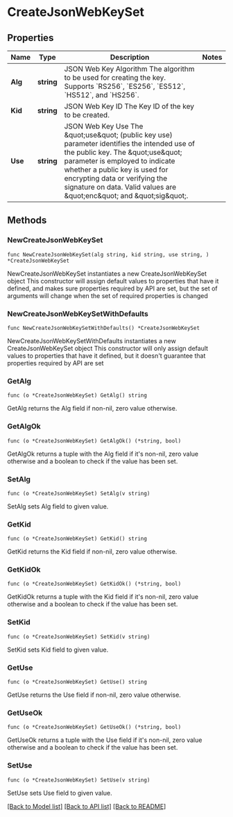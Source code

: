 # CreateJsonWebKeySet

## Properties

Name | Type | Description | Notes
------------ | ------------- | ------------- | -------------
**Alg** | **string** | JSON Web Key Algorithm  The algorithm to be used for creating the key. Supports &#x60;RS256&#x60;, &#x60;ES256&#x60;, &#x60;ES512&#x60;, &#x60;HS512&#x60;, and &#x60;HS256&#x60;. | 
**Kid** | **string** | JSON Web Key ID  The Key ID of the key to be created. | 
**Use** | **string** | JSON Web Key Use  The \&quot;use\&quot; (public key use) parameter identifies the intended use of the public key. The \&quot;use\&quot; parameter is employed to indicate whether a public key is used for encrypting data or verifying the signature on data. Valid values are \&quot;enc\&quot; and \&quot;sig\&quot;. | 

## Methods

### NewCreateJsonWebKeySet

`func NewCreateJsonWebKeySet(alg string, kid string, use string, ) *CreateJsonWebKeySet`

NewCreateJsonWebKeySet instantiates a new CreateJsonWebKeySet object
This constructor will assign default values to properties that have it defined,
and makes sure properties required by API are set, but the set of arguments
will change when the set of required properties is changed

### NewCreateJsonWebKeySetWithDefaults

`func NewCreateJsonWebKeySetWithDefaults() *CreateJsonWebKeySet`

NewCreateJsonWebKeySetWithDefaults instantiates a new CreateJsonWebKeySet object
This constructor will only assign default values to properties that have it defined,
but it doesn't guarantee that properties required by API are set

### GetAlg

`func (o *CreateJsonWebKeySet) GetAlg() string`

GetAlg returns the Alg field if non-nil, zero value otherwise.

### GetAlgOk

`func (o *CreateJsonWebKeySet) GetAlgOk() (*string, bool)`

GetAlgOk returns a tuple with the Alg field if it's non-nil, zero value otherwise
and a boolean to check if the value has been set.

### SetAlg

`func (o *CreateJsonWebKeySet) SetAlg(v string)`

SetAlg sets Alg field to given value.


### GetKid

`func (o *CreateJsonWebKeySet) GetKid() string`

GetKid returns the Kid field if non-nil, zero value otherwise.

### GetKidOk

`func (o *CreateJsonWebKeySet) GetKidOk() (*string, bool)`

GetKidOk returns a tuple with the Kid field if it's non-nil, zero value otherwise
and a boolean to check if the value has been set.

### SetKid

`func (o *CreateJsonWebKeySet) SetKid(v string)`

SetKid sets Kid field to given value.


### GetUse

`func (o *CreateJsonWebKeySet) GetUse() string`

GetUse returns the Use field if non-nil, zero value otherwise.

### GetUseOk

`func (o *CreateJsonWebKeySet) GetUseOk() (*string, bool)`

GetUseOk returns a tuple with the Use field if it's non-nil, zero value otherwise
and a boolean to check if the value has been set.

### SetUse

`func (o *CreateJsonWebKeySet) SetUse(v string)`

SetUse sets Use field to given value.



[[Back to Model list]](../README.md#documentation-for-models) [[Back to API list]](../README.md#documentation-for-api-endpoints) [[Back to README]](../README.md)


